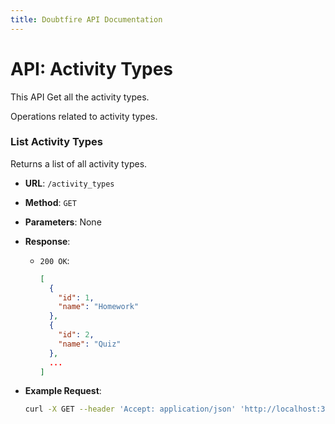 ```yaml
---
title: Doubtfire API Documentation
---
```


# API: Activity Types

This API Get all the activity types.

Operations related to activity types.

### List Activity Types

Returns a list of all activity types.

- **URL**: `/activity_types`
- **Method**: `GET`
- **Parameters**: None
- **Response**:

  - `200 OK`:
    ```json
    [
      {
        "id": 1,
        "name": "Homework"
      },
      {
        "id": 2,
        "name": "Quiz"
      },
      ...
    ]
    ```

- **Example Request**:
  ```bash
  curl -X GET --header 'Accept: application/json' 'http://localhost:3000/api/activity_types'
  ```
